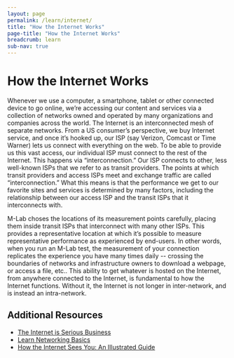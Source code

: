 ```yaml
---
layout: page
permalink: /learn/internet/
title: "How the Internet Works"
page-title: "How the Internet Works"
breadcrumb: learn
sub-nav: true
---
```


# How the Internet Works

Whenever we use a computer, a smartphone, tablet or other connected device to go online, we’re accessing our content and services via a collection of networks owned and operated by many organizations and companies across the world. The Internet is an interconnected mesh of separate networks. From a US consumer’s perspective, we buy Internet service, and once it’s hooked up, our ISP (say Verizon, Comcast or Time Warner) lets us connect with everything on the web. To be able to provide us this vast access, our individual ISP must connect to the rest of the Internet. This happens via “interconnection.” Our ISP connects to other, less well-known ISPs that we refer to as transit providers. The points at which transit providers and access ISPs meet and exchange traffic are called “interconnection.” What this means is that the performance we get to our favorite sites and services is determined by many factors, including the relationship between our access ISP and the transit ISPs that it interconnects with.

M-Lab choses the locations of its measurement points carefully, placing them inside transit ISPs that interconnect with many other ISPs. This provides a representative location at which it’s possible to measure representative performance as experienced by end-users. In other words, when you run an M-Lab test, the measurement of your connection replicates the experience you have many times daily -- crossing the boundaries of networks and infrastructure owners to download a webpage, or access a file, etc.. This ability to get whatever is hosted on the Internet, from anywhere connected to the Internet, is fundamental to how the Internet functions. Without it, the Internet is not longer in inter-network, and is instead an intra-network.

## Additional Resources

* [The Internet is Serious Business](http://welcometocup.org/Projects/UrbanInvestigations/TheInternetIsSeriousBusiness)
* [Learn Networking Basics](https://commotionwireless.net/docs/cck/networking/learn-networking-basics/)
* [How the Internet Sees You: An Illustrated Guide](https://www.youtube.com/watch?v=Oqd6S5av5eg)